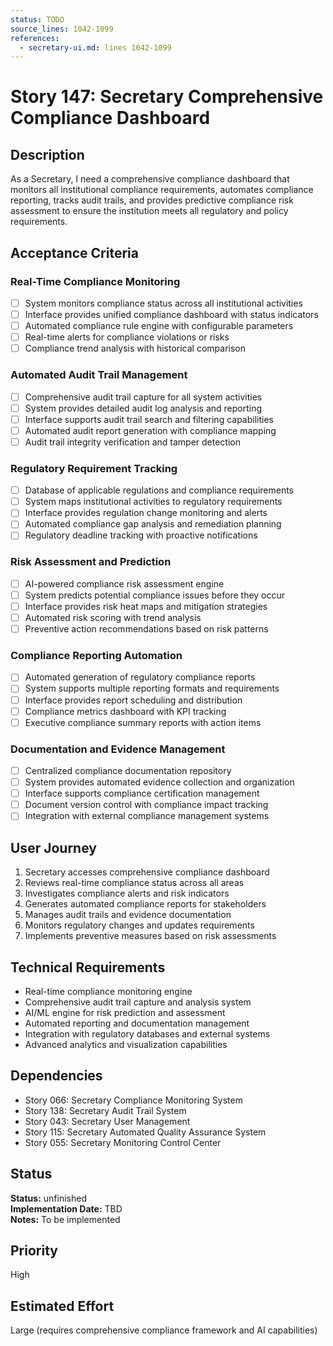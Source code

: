 ```yaml
---
status: TODO
source_lines: 1042-1099
references:
  - secretary-ui.md: lines 1042-1099
---
```


# Story 147: Secretary Comprehensive Compliance Dashboard

## Description
As a Secretary, I need a comprehensive compliance dashboard that monitors all institutional compliance requirements, automates compliance reporting, tracks audit trails, and provides predictive compliance risk assessment to ensure the institution meets all regulatory and policy requirements.

## Acceptance Criteria

### Real-Time Compliance Monitoring
- [ ] System monitors compliance status across all institutional activities
- [ ] Interface provides unified compliance dashboard with status indicators
- [ ] Automated compliance rule engine with configurable parameters
- [ ] Real-time alerts for compliance violations or risks
- [ ] Compliance trend analysis with historical comparison

### Automated Audit Trail Management
- [ ] Comprehensive audit trail capture for all system activities
- [ ] System provides detailed audit log analysis and reporting
- [ ] Interface supports audit trail search and filtering capabilities
- [ ] Automated audit report generation with compliance mapping
- [ ] Audit trail integrity verification and tamper detection

### Regulatory Requirement Tracking
- [ ] Database of applicable regulations and compliance requirements
- [ ] System maps institutional activities to regulatory requirements
- [ ] Interface provides regulation change monitoring and alerts
- [ ] Automated compliance gap analysis and remediation planning
- [ ] Regulatory deadline tracking with proactive notifications

### Risk Assessment and Prediction
- [ ] AI-powered compliance risk assessment engine
- [ ] System predicts potential compliance issues before they occur
- [ ] Interface provides risk heat maps and mitigation strategies
- [ ] Automated risk scoring with trend analysis
- [ ] Preventive action recommendations based on risk patterns

### Compliance Reporting Automation
- [ ] Automated generation of regulatory compliance reports
- [ ] System supports multiple reporting formats and requirements
- [ ] Interface provides report scheduling and distribution
- [ ] Compliance metrics dashboard with KPI tracking
- [ ] Executive compliance summary reports with action items

### Documentation and Evidence Management
- [ ] Centralized compliance documentation repository
- [ ] System provides automated evidence collection and organization
- [ ] Interface supports compliance certification management
- [ ] Document version control with compliance impact tracking
- [ ] Integration with external compliance management systems

## User Journey
1. Secretary accesses comprehensive compliance dashboard
2. Reviews real-time compliance status across all areas
3. Investigates compliance alerts and risk indicators
4. Generates automated compliance reports for stakeholders
5. Manages audit trails and evidence documentation
6. Monitors regulatory changes and updates requirements
7. Implements preventive measures based on risk assessments

## Technical Requirements
- Real-time compliance monitoring engine
- Comprehensive audit trail capture and analysis system
- AI/ML engine for risk prediction and assessment
- Automated reporting and documentation management
- Integration with regulatory databases and external systems
- Advanced analytics and visualization capabilities

## Dependencies
- Story 066: Secretary Compliance Monitoring System
- Story 138: Secretary Audit Trail System
- Story 043: Secretary User Management
- Story 115: Secretary Automated Quality Assurance System
- Story 055: Secretary Monitoring Control Center


## Status
**Status:** unfinished  
**Implementation Date:** TBD  
**Notes:** To be implemented
## Priority
High

## Estimated Effort
Large (requires comprehensive compliance framework and AI capabilities)